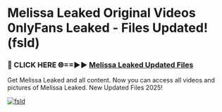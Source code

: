 # Melissa Leaked Original Videos 0nlyFans Leaked - Files Updated! (fsld)

<h3>🔴 CLICK HERE 🌐==►► <a href="https://tinyurl.com/2jnfzry5" rel="nofollow">Melissa Leaked Updated Files</a></h3>

Get Melissa Leaked and all content. Now you can access all videos and pictures of Melissa Leaked. New Updated Files 2025!

[![fsld](https://i.imgur.com/GyGTBgg.gif)](https://tinyurl.com/2jnfzry5)
